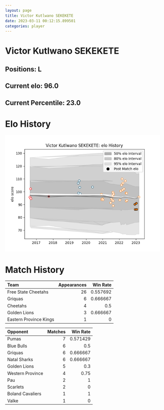 ```yaml
---  
layout: page  
title: Victor Kutlwano SEKEKETE  
date: 2023-03-11 00:12:15.899501  
categories: player  
---
```

# Victor Kutlwano SEKEKETE

## Positions: L

## Current elo: 96.0

## Current Percentile: 23.0

# Elo History


![elo history](history_VictorKutlwanoSEKEKETE.png)
# Match History


| Team                   |   Appearances |   Win Rate |
|:-----------------------|--------------:|-----------:|
| Free State Cheetahs    |            26 |   0.557692 |
| Griquas                |             6 |   0.666667 |
| Cheetahs               |             4 |   0.5      |
| Golden Lions           |             3 |   0.666667 |
| Eastern Province Kings |             1 |   0        |

| Opponent         |   Matches |   Win Rate |
|:-----------------|----------:|-----------:|
| Pumas            |         7 |   0.571429 |
| Blue Bulls       |         6 |   0.5      |
| Griquas          |         6 |   0.666667 |
| Natal Sharks     |         6 |   0.666667 |
| Golden Lions     |         5 |   0.3      |
| Western Province |         4 |   0.75     |
| Pau              |         2 |   1        |
| Scarlets         |         2 |   0        |
| Boland Cavaliers |         1 |   1        |
| Valke            |         1 |   0        |
